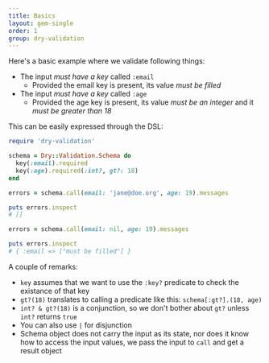 ```yaml
---
title: Basics
layout: gem-single
order: 1
group: dry-validation
---
```


Here's a basic example where we validate following things:

* The input *must have a key* called `:email`
  * Provided the email key is present, its value *must be filled*
* The input *must have a key* called `:age`
  * Provided the age key is present, its value *must be an integer* and it *must be greater than 18*

This can be easily expressed through the DSL:

``` ruby
require 'dry-validation'

schema = Dry::Validation.Schema do
  key(:email).required
  key(:age).required(:int?, gt?: 18)
end

errors = schema.call(email: 'jane@doe.org', age: 19).messages

puts errors.inspect
# []

errors = schema.call(email: nil, age: 19).messages

puts errors.inspect
# { :email => ["must be filled"] }
```

A couple of remarks:

* `key` assumes that we want to use the `:key?` predicate to check the existance of that key
* `gt?(18)` translates to calling a predicate like this: `schema[:gt?].(18, age)`
* `int? & gt?(18)` is a conjunction, so we don't bother about `gt?` unless `int?` returns `true`
* You can also use `|` for disjunction
* Schema object does not carry the input as its state, nor does it know how to access the input values, we pass the input to `call` and get a result object
